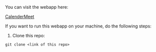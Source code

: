 You can visit the webapp here:

[CalenderMeet](https://calendermeet.netlify.app/) 

If you want to run this webapp on your machine, do the following steps:

1. Clone this repo:

`git clone <link of this repo>`
